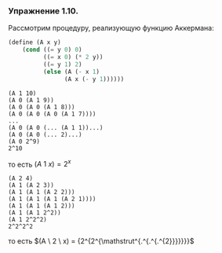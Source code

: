 ### Упражнение 1.10.
Рассмотрим процедуру, реализующую функцию Аккермана:
```scheme
(define (A x y)
    (cond ((= y 0) 0)
          ((= x 0) (* 2 y))
          ((= y 1) 2)
          (else (A (- x 1) 
                (A x (- y 1))))))
```
```
(A 1 10)
(A 0 (A 1 9))
(A 0 (A 0 (A 1 8)))
(A 0 (A 0 (A 0 (A 1 7))))
...
(A 0 (A 0 (... (A 1 1))...)
(A 0 (A 0 (... 2)...)
(A 0 2^9)
2^10
```
то есть $(A \ 1 \ x) = 2^x$
```
(A 2 4)
(A 1 (A 2 3))
(A 1 (A 1 (A 2 2)))
(A 1 (A 1 (A 1 (A 2 1))))
(A 1 (A 1 (A 1 2)))
(A 1 (A 1 2^2))
(A 1 2^2^2)
2^2^2^2
```
то есть $(A \ 2 \ x) = {2^{2^{\mathstrut^{.^{.^{.^{2}}}}}}}$